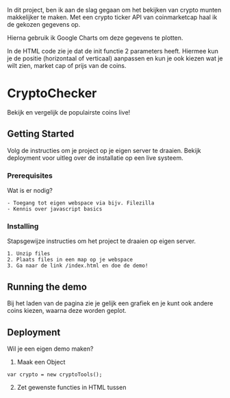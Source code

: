 In dit project, ben ik aan de slag gegaan om het bekijken van crypto munten makkelijker te maken. 
Met een crypto ticker API van coinmarketcap haal ik de gekozen gegevens op.

Hierna gebruik ik Google Charts om deze gegevens te plotten.

In de HTML code zie je dat de init functie 2 parameters heeft. Hiermee kun je de positie (horizontaal of verticaal) aanpassen en kun je ook kiezen wat je wilt zien, market cap of prijs van de coins.

# CryptoChecker

Bekijk en vergelijk de populairste coins live!

## Getting Started

Volg de instructies om je project op je eigen server te draaien. Bekijk deployment voor uitleg over de installatie op een live systeem.

### Prerequisites

Wat is er nodig?

```
- Toegang tot eigen webspace via bijv. Filezilla
- Kennis over javascript basics
```

### Installing

Stapsgewijze instructies om het project te draaien op eigen server.

```
1. Unzip files 
2. Plaats files in een map op je webspace
3. Ga naar de link /index.html en doe de demo!
```

## Running the demo

Bij het laden van de pagina zie je gelijk een grafiek en je kunt ook andere coins kiezen, waarna deze worden geplot.

## Deployment

Wil je een eigen demo maken? 

1. Maak een Object

```
var crypto = new cryptoTools();
```
2. Zet gewenste functies in HTML tussen <script> tags

```
function buttonPressed(){
    var crypto = new cryptoTools();
    crypto.buttonPressed();
  }
  
  function initDynamicView(){
    var crypto = new cryptoTools();
    //Choose positioning (horizontal or vertical) and option: (market_cap or price) also choose a div ID 
    crypto.initDynamicView('horizontal', 'market_cap', 'chooseCoins');
  }

  function drawTheChart(){
    var crypto = new cryptoTools();
  //Choose positioning (horizontal or vertical) and option: (market_cap or price)  also choose a div ID
  crypto.drawCryptoChartFromArray(['bitcoin','ripple', 'ethereum'], "divName");
  }
   window.onload = function(){
        drawTheChart();
        initDynamicView()
 }
 
```

3. Als laatste zijn in de HTML nog div's nodig, afhankelijke van je functie (div ID). Dat ziet er in de demo zo uit:

```
<div id="divName" style="width: 800px; height: 500px;"></div>

<div id="chooseCoins"></div>

```

## Built With

* [Coinmarketcap](https://coinmarketcap.com/api/) - The API used
* [Google Charts](https://developers.google.com/chart/) - Data Visualisation
* [Bounce.js](https://semester4.nl/bounce/) - Library format
 

## Author

* **Roy van Oeteren** - *Initial work* 






